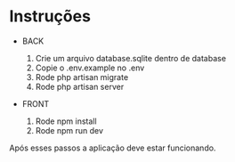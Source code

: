 # Instruções

- BACK

  1. Crie um arquivo database.sqlite dentro de database
  2. Copie o .env.example no .env
  3. Rode php artisan migrate
  4. Rode php artisan server
 
- FRONT

  1. Rode npm install
  2. Rode npm run dev
 
Após esses passos a aplicação deve estar funcionando.
 
